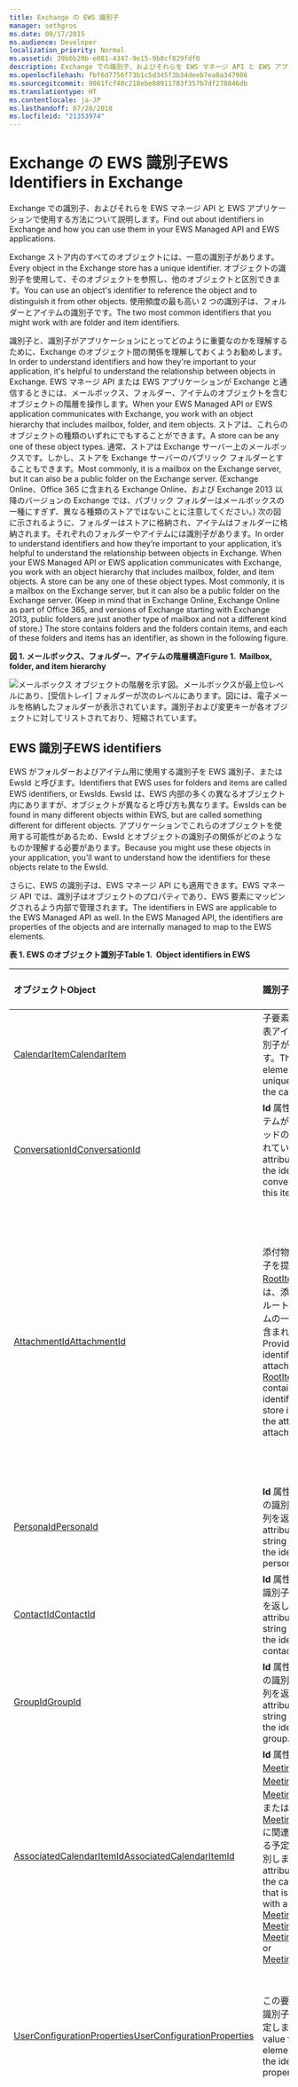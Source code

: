 ```yaml
---
title: Exchange の EWS 識別子
manager: sethgros
ms.date: 09/17/2015
ms.audience: Developer
localization_priority: Normal
ms.assetid: 39b6b20b-e081-4347-9e15-9b8cf829fdf0
description: Exchange での識別子、およびそれらを EWS マネージ API と EWS アプリケーションで使用する方法について説明します。
ms.openlocfilehash: fbf6d7756f73b1c5d345f3b34deeb7ea8a347986
ms.sourcegitcommit: 9061fcf40c218ebe88911783f357b7df278846db
ms.translationtype: HT
ms.contentlocale: ja-JP
ms.lasthandoff: 07/28/2018
ms.locfileid: "21353974"
---
```

# <a name="ews-identifiers-in-exchange"></a><span data-ttu-id="23a20-103">Exchange の EWS 識別子</span><span class="sxs-lookup"><span data-stu-id="23a20-103">EWS Identifiers in Exchange</span></span>

<span data-ttu-id="23a20-104">Exchange での識別子、およびそれらを EWS マネージ API と EWS アプリケーションで使用する方法について説明します。</span><span class="sxs-lookup"><span data-stu-id="23a20-104">Find out about identifiers in Exchange and how you can use them in your EWS Managed API and EWS applications.</span></span>
  
<span data-ttu-id="23a20-105">Exchange ストア内のすべてのオブジェクトには、一意の識別子があります。</span><span class="sxs-lookup"><span data-stu-id="23a20-105">Every object in the Exchange store has a unique identifier.</span></span> <span data-ttu-id="23a20-106">オブジェクトの識別子を使用して、そのオブジェクトを参照し、他のオブジェクトと区別できます。</span><span class="sxs-lookup"><span data-stu-id="23a20-106">You can use an object's identifier to reference the object and to distinguish it from other objects.</span></span> <span data-ttu-id="23a20-107">使用頻度の最も高い 2 つの識別子は、フォルダーとアイテムの識別子です。</span><span class="sxs-lookup"><span data-stu-id="23a20-107">The two most common identifiers that you might work with are folder and item identifiers.</span></span> 
  
<span data-ttu-id="23a20-108">識別子と、識別子がアプリケーションにとってどのように重要なのかを理解するために、Exchange のオブジェクト間の関係を理解しておくようお勧めします。</span><span class="sxs-lookup"><span data-stu-id="23a20-108">In order to understand identifiers and how they're important to your application, it's helpful to understand the relationship between objects in Exchange.</span></span> <span data-ttu-id="23a20-109">EWS マネージ API または EWS アプリケーションが Exchange と通信するときには、メールボックス、フォルダー、アイテムのオブジェクトを含むオブジェクトの階層を操作します。</span><span class="sxs-lookup"><span data-stu-id="23a20-109">When your EWS Managed API or EWS application communicates with Exchange, you work with an object hierarchy that includes mailbox, folder, and item objects.</span></span> <span data-ttu-id="23a20-110">ストアは、これらのオブジェクトの種類のいずれにでもすることができます。</span><span class="sxs-lookup"><span data-stu-id="23a20-110">A store can be any one of these object types.</span></span> <span data-ttu-id="23a20-111">通常、ストアは Exchange サーバー上のメールボックスです。しかし、ストアを Exchange サーバーのパブリック フォルダーとすることもできます。</span><span class="sxs-lookup"><span data-stu-id="23a20-111">Most commonly, it is a mailbox on the Exchange server, but it can also be a public folder on the Exchange server.</span></span> <span data-ttu-id="23a20-112">(Exchange Online、Office 365 に含まれる Exchange Online、および Exchange 2013 以降のバージョンの Exchange では、パブリック フォルダーはメールボックスの一種にすぎず、異なる種類のストアではないことに注意してください。) 次の図に示されるように、フォルダーはストアに格納され、アイテムはフォルダーに格納されます。それぞれのフォルダーやアイテムには識別子があります。</span><span class="sxs-lookup"><span data-stu-id="23a20-112">In order to understand identifiers and how they’re important to your application, it’s helpful to understand the relationship between objects in Exchange. When your EWS Managed API or EWS application communicates with Exchange, you work with an object hierarchy that includes mailbox, folder, and item objects. A store can be any one of these object types. Most commonly, it is a mailbox on the Exchange server, but it can also be a public folder on the Exchange server. (Keep in mind that in Exchange Online, Exchange Online as part of Office 365, and versions of Exchange starting with Exchange 2013, public folders are just another type of mailbox and not a different kind of store.) The store contains folders and the folders contain items, and each of these folders and items has an identifier, as shown in the following figure.</span></span> 
  
<span data-ttu-id="23a20-113">**図 1. メールボックス、フォルダー、アイテムの階層構造**</span><span class="sxs-lookup"><span data-stu-id="23a20-113">**Figure 1.  Mailbox, folder, and item hierarchy**</span></span>

![メールボックス オブジェクトの階層を示す図。メールボックスが最上位レベルにあり、[受信トレイ] フォルダーが次のレベルにあります。図には、電子メールを格納したフォルダーが表示されています。識別子および変更キーが各オブジェクトに対してリストされており、短縮されています。](media/Ex15_Identifier_diagram.png)
  
## <a name="ews-identifiers"></a><span data-ttu-id="23a20-118">EWS 識別子</span><span class="sxs-lookup"><span data-stu-id="23a20-118">EWS identifiers</span></span>
<span data-ttu-id="23a20-119"><a name="bk_CommonIdentifiers"> </a></span><span class="sxs-lookup"><span data-stu-id="23a20-119"></span></span>

<span data-ttu-id="23a20-120">EWS がフォルダーおよびアイテム用に使用する識別子を EWS 識別子、または EwsId と呼びます。</span><span class="sxs-lookup"><span data-stu-id="23a20-120">Identifiers that EWS uses for folders and items are called EWS identifiers, or EwsIds.</span></span> <span data-ttu-id="23a20-121">EwsId は、EWS 内部の多くの異なるオブジェクト内にありますが、オブジェクトが異なると呼び方も異なります。</span><span class="sxs-lookup"><span data-stu-id="23a20-121">EwsIds can be found in many different objects within EWS, but are called something different for different objects.</span></span> <span data-ttu-id="23a20-122">アプリケーションでこれらのオブジェクトを使用する可能性があるため、EwsId とオブジェクトの識別子の関係がどのようなものか理解する必要があります。</span><span class="sxs-lookup"><span data-stu-id="23a20-122">Because you might use these objects in your application, you'll want to understand how the identifiers for these objects relate to the EwsId.</span></span> 
  
<span data-ttu-id="23a20-p105">さらに、EWS の識別子は、EWS マネージ API にも適用できます。EWS マネージ API では、識別子はオブジェクトのプロパティであり、EWS 要素にマッピングされるよう内部で管理されます。</span><span class="sxs-lookup"><span data-stu-id="23a20-p105">The identifiers in EWS are applicable to the EWS Managed API as well. In the EWS Managed API, the identifiers are properties of the objects and are internally managed to map to the EWS elements.</span></span>
  
<span data-ttu-id="23a20-125">**表 1. EWS のオブジェクト識別子**</span><span class="sxs-lookup"><span data-stu-id="23a20-125">**Table 1.  Object identifiers in EWS**</span></span>

|<span data-ttu-id="23a20-126">**オブジェクト**</span><span class="sxs-lookup"><span data-stu-id="23a20-126">**Object**</span></span>|<span data-ttu-id="23a20-127">**識別子**</span><span class="sxs-lookup"><span data-stu-id="23a20-127">**Identifier**</span></span>|<span data-ttu-id="23a20-128">**EwsId との関係**</span><span class="sxs-lookup"><span data-stu-id="23a20-128">**How does it relate to EwsId?**</span></span>|
|:-----|:-----|:-----|
|[<span data-ttu-id="23a20-129">CalendarItem</span><span class="sxs-lookup"><span data-stu-id="23a20-129">CalendarItem</span></span>](http://msdn.microsoft.com/library/b0c1fd27-b6da-46e5-88b8-88f00c71ba80%28Office.15%29.aspx) <br/> |<span data-ttu-id="23a20-130">子要素 [ItemId](http://msdn.microsoft.com/library/3350b597-57a0-4961-8f44-8624946719b4%28Office.15%29.aspx) に予定表アイテムの一意の識別子が含まれています。</span><span class="sxs-lookup"><span data-stu-id="23a20-130">The [ItemId](http://msdn.microsoft.com/library/3350b597-57a0-4961-8f44-8624946719b4%28Office.15%29.aspx) child element contains the unique identifier of the calendar item.</span></span>  <br/> |<span data-ttu-id="23a20-131">子要素 [ItemId](http://msdn.microsoft.com/library/3350b597-57a0-4961-8f44-8624946719b4%28Office.15%29.aspx) は、このアイテムの EwsId と同じです。</span><span class="sxs-lookup"><span data-stu-id="23a20-131">The [ItemId](http://msdn.microsoft.com/library/3350b597-57a0-4961-8f44-8624946719b4%28Office.15%29.aspx) child element is the same as the EwsId for this item.</span></span>  <br/> |
|[<span data-ttu-id="23a20-132">ConversationId</span><span class="sxs-lookup"><span data-stu-id="23a20-132">ConversationId</span></span>](http://msdn.microsoft.com/library/d5f1ddb3-9af3-4677-a6ba-111b304a951e%28Office.15%29.aspx) <br/> |<span data-ttu-id="23a20-133">**Id** 属性に、このアイテムが含まれるスレッドの識別子が含まれています。</span><span class="sxs-lookup"><span data-stu-id="23a20-133">The **Id** attribute contains the identifier for the conversation that this item is part of.</span></span>  <br/> |<span data-ttu-id="23a20-134">**Id** 属性は、このアイテムの EwsId と同じです。</span><span class="sxs-lookup"><span data-stu-id="23a20-134">The **Id** attribute is the same as the EwsId for this item.</span></span>  <br/> |
|[<span data-ttu-id="23a20-135">AttachmentId</span><span class="sxs-lookup"><span data-stu-id="23a20-135">AttachmentId</span></span>](http://msdn.microsoft.com/library/55a5fd77-60d1-40fa-8144-770600cedc6a%28Office.15%29.aspx) <br/> |<span data-ttu-id="23a20-p106">添付物の一意の識別子を提供します。[RootItemId](http://msdn.microsoft.com/library/f613c705-17ce-48ce-aa64-4dc2cea25e31%28Office.15%29.aspx) 属性には、添付物の添付先ルート ストア アイテムの一意の識別子が含まれています。  </span><span class="sxs-lookup"><span data-stu-id="23a20-p106">Provides the unique identifier of the attachment. The [RootItemId](http://msdn.microsoft.com/library/f613c705-17ce-48ce-aa64-4dc2cea25e31%28Office.15%29.aspx) attribute contains the unique identifier of the root store item to which the attachment is attached.  </span></span><br/> |<span data-ttu-id="23a20-p107">添付物は、Exchange ストア内の他のアイテムにもできます。その場合、[AttachmentId](http://msdn.microsoft.com/library/55a5fd77-60d1-40fa-8144-770600cedc6a%28Office.15%29.aspx) は EwsId と同じです。どの場合も、[RootItemId](http://msdn.microsoft.com/library/f613c705-17ce-48ce-aa64-4dc2cea25e31%28Office.15%29.aspx) は、ストアのアイテムを参照しているため、EwsId です。</span><span class="sxs-lookup"><span data-stu-id="23a20-p107">Attachments can be other items in the Exchange store, in which case the [AttachmentId](http://msdn.microsoft.com/library/55a5fd77-60d1-40fa-8144-770600cedc6a%28Office.15%29.aspx) is the same as the EwsId. In all cases, the [RootItemId](http://msdn.microsoft.com/library/f613c705-17ce-48ce-aa64-4dc2cea25e31%28Office.15%29.aspx) is an EwsId because it references an item in the store.  </span></span><br/> |
|[<span data-ttu-id="23a20-140">PersonaId</span><span class="sxs-lookup"><span data-stu-id="23a20-140">PersonaId</span></span>](http://msdn.microsoft.com/library/eec3a468-afd5-4d72-a61e-cd1964fb686c%28Office.15%29.aspx) <br/> |<span data-ttu-id="23a20-141">**Id** 属性は、ペルソナの識別子を含む文字列を返します。</span><span class="sxs-lookup"><span data-stu-id="23a20-141">The **Id** attribute returns a string that contains the identifier of the persona.</span></span>  <br/> |<span data-ttu-id="23a20-142">**Id** 属性は、ペルソナの EwsId と同じです。</span><span class="sxs-lookup"><span data-stu-id="23a20-142">The **Id** attribute is the same as the EwsId for the persona.</span></span>  <br/> |
|[<span data-ttu-id="23a20-143">ContactId</span><span class="sxs-lookup"><span data-stu-id="23a20-143">ContactId</span></span>](http://msdn.microsoft.com/library/86f66275-1e39-48ed-bd89-ac3bffc465a7%28Office.15%29.aspx) <br/> |<span data-ttu-id="23a20-144">**Id** 属性は、連絡先の識別子を含む文字列を返します。</span><span class="sxs-lookup"><span data-stu-id="23a20-144">The **Id** attribute returns a string that contains the identifier of the contact.</span></span>  <br/> |<span data-ttu-id="23a20-145">**Id** 属性は、連絡先の EwsId と同じです。</span><span class="sxs-lookup"><span data-stu-id="23a20-145">The **Id** attribute is the same as the EwsId for the contact.</span></span>  <br/> |
|[<span data-ttu-id="23a20-146">GroupId</span><span class="sxs-lookup"><span data-stu-id="23a20-146">GroupId</span></span>](http://msdn.microsoft.com/library/656d9b9a-8a65-4a75-8466-5b0d96512dab%28Office.15%29.aspx) <br/> |<span data-ttu-id="23a20-147">**Id** 属性は、グループの識別子を含む文字列を返します。</span><span class="sxs-lookup"><span data-stu-id="23a20-147">The **Id** attribute returns a string that contains the identifier of the group.</span></span>  <br/> |<span data-ttu-id="23a20-148">**Id** 属性は、グループの EwsId と同じです。</span><span class="sxs-lookup"><span data-stu-id="23a20-148">The **Id** attribute is the same as the EwsId for the group.</span></span>  <br/> |
|[<span data-ttu-id="23a20-149">AssociatedCalendarItemId</span><span class="sxs-lookup"><span data-stu-id="23a20-149">AssociatedCalendarItemId</span></span>](http://msdn.microsoft.com/library/5b29898c-ea59-4e6a-914c-c011ec754032%28Office.15%29.aspx) <br/> |<span data-ttu-id="23a20-150">**Id** 属性は、[MeetingMessage](http://msdn.microsoft.com/library/c95956a8-7505-44b4-bea4-11d1f5182796%28Office.15%29.aspx)、[MeetingRequest](http://msdn.microsoft.com/library/c44f8804-a355-473d-a837-48cc91617251%28Office.15%29.aspx)、[MeetingResponse](http://msdn.microsoft.com/library/9f798e79-dafd-4d4d-9967-95fd8e5c0502%28Office.15%29.aspx)、または [MeetingCancellation](http://msdn.microsoft.com/library/a9c61f7f-2ecd-4b21-9dce-24d9f61aeeea%28Office.15%29.aspx) に関連付けられている予定表アイテムを識別します。</span><span class="sxs-lookup"><span data-stu-id="23a20-150">The **Id** attribute identifies the calendar item that is associated with a [MeetingMessage](http://msdn.microsoft.com/library/c95956a8-7505-44b4-bea4-11d1f5182796%28Office.15%29.aspx), [MeetingRequest](http://msdn.microsoft.com/library/c44f8804-a355-473d-a837-48cc91617251%28Office.15%29.aspx), [MeetingResponse](http://msdn.microsoft.com/library/9f798e79-dafd-4d4d-9967-95fd8e5c0502%28Office.15%29.aspx), or [MeetingCancellation](http://msdn.microsoft.com/library/a9c61f7f-2ecd-4b21-9dce-24d9f61aeeea%28Office.15%29.aspx).</span></span>  <br/> |<span data-ttu-id="23a20-151">**Id** 属性は、予定表アイテムの EwsId と同じです。</span><span class="sxs-lookup"><span data-stu-id="23a20-151">The **Id** attribute is the same as the EwsId for the calendar item.</span></span>  <br/> |
|[<span data-ttu-id="23a20-152">UserConfigurationProperties</span><span class="sxs-lookup"><span data-stu-id="23a20-152">UserConfigurationProperties</span></span>](http://msdn.microsoft.com/library/c143a6ec-62ad-4d48-b844-b1ad88054bc1%28Office.15%29.aspx) <br/> |<span data-ttu-id="23a20-153">この要素の **Id** 値は、識別子プロパティを指定します。</span><span class="sxs-lookup"><span data-stu-id="23a20-153">The **Id** value for this element specifies the identifier property.</span></span>  <br/> |<span data-ttu-id="23a20-154">この識別子は、プロパティの識別子であってアイテムではないため、直接には EwsId にマッピングされません。</span><span class="sxs-lookup"><span data-stu-id="23a20-154">This identifier does not directly map to the EwsId since it an property identifier and not an item.</span></span>  <br/> |
|[<span data-ttu-id="23a20-155">OccurrenceItemId</span><span class="sxs-lookup"><span data-stu-id="23a20-155">OccurrenceItemId</span></span>](http://msdn.microsoft.com/library/4a15bbc3-5b93-4193-b9ec-da32f0a9a552%28Office.15%29.aspx) <br/> |<span data-ttu-id="23a20-156">**RecurringMasterId** 属性は、定期的なアイテムのマスターを識別します。</span><span class="sxs-lookup"><span data-stu-id="23a20-156">The **RecurringMasterId** attribute identifies the master of a recurring item.</span></span>  <br/> |<span data-ttu-id="23a20-157">**OccurrenceItemId** 値は、直接には EwsId にマッピングされません。しかし、**RecurringMasterId** は、定期的なアイテムの最上位レベルのオブジェクトを参照しているため、直接に EwsId にマッピングされます。</span><span class="sxs-lookup"><span data-stu-id="23a20-157">The **OccurrenceItemId** value does not map directly to the EwsId, but the **RecurringMasterId** does because it references the top-level object of the recurring item.</span></span>  <br/> |
|[<span data-ttu-id="23a20-158">StoreEntryId</span><span class="sxs-lookup"><span data-stu-id="23a20-158">StoreEntryId</span></span>](http://msdn.microsoft.com/library/f536e264-8c4d-4cc5-bab8-22a4fa38de39%28Office.15%29.aspx) <br/> |<span data-ttu-id="23a20-159">アイテムの Exchange ストア識別子が含まれています。</span><span class="sxs-lookup"><span data-stu-id="23a20-159">Contains the Exchange store identifier of an item.</span></span>  <br/> |<span data-ttu-id="23a20-160">**StoreEntryId** 値は EwsId にはマッピングされませんが、アイテムが保存されているストアの識別子を指定します。</span><span class="sxs-lookup"><span data-stu-id="23a20-160">The **StoreEntryId** value does not map to the EwsId, but it does give the identifier of the store where the items are kept.</span></span>  <br/> |
   
## <a name="working-with-identifiers"></a><span data-ttu-id="23a20-161">識別子の処理</span><span class="sxs-lookup"><span data-stu-id="23a20-161">Working with identifiers</span></span>
<span data-ttu-id="23a20-162"><a name="bk_WorkingWithIdentifiers"> </a></span><span class="sxs-lookup"><span data-stu-id="23a20-162"></span></span>

<span data-ttu-id="23a20-p108">Exchange サーバーは、さまざまな方法で識別子を処理します。EWS マネージ API または EWS アプリケーションを開発する場合、以下をご考慮ください。</span><span class="sxs-lookup"><span data-stu-id="23a20-p108">The Exchange server handles identifiers in a lot of different ways. Consider the following when you develop your EWS Managed API or EWS application:</span></span>
  
- <span data-ttu-id="23a20-165">フォルダーとアイテムの **ItemID** 要素の値は、大文字小文字を区別します。</span><span class="sxs-lookup"><span data-stu-id="23a20-165">The **ItemID** element value for folders and items is case-sensitive.</span></span> <span data-ttu-id="23a20-166">[FindItem 操作](http://msdn.microsoft.com/library/ebad6aae-16e7-44de-ae63-a95b24539729%28Office.15%29.aspx) (または EWS マネージ API の[FindItems](http://msdn.microsoft.com/ja-JP/library/microsoft.exchange.webservices.data.exchangeservice.finditems%28v=exchg.80%29.aspx) メソッド) によって返されるフォルダーまたはアイテムのアイテム IDは、別のアイテム ID と重複しているように見えるかもしれませんが、2 つのアイテムのアイテム ID を比べると、大文字と小文字の違いがある文字があるあずです。</span><span class="sxs-lookup"><span data-stu-id="23a20-166">The ItemID  element value for folders and items is case-sensitive. If you look at the item ID for a folder or item that is returned by the [FindItem Operation](http://msdn.microsoft.com/library/ebad6aae-16e7-44de-ae63-a95b24539729%28Office.15%29.aspx) (or the [FindItems http://msdn.microsoft.com/en-us/library/microsoft.exchange.webservices.data.exchangeservice.finditems(v=exchg.80).aspx](http://msdn.microsoft.com/ja-JP/library/microsoft.exchange.webservices.data.exchangeservice.finditems%28v=exchg.80%29.aspx) EWS Managed API method), you might think that it is a duplicate of another item ID; however, one or more characters in the item IDs for the two items will have a different case.</span></span> 
    
- <span data-ttu-id="23a20-167">後で取得するためにアイテム ID をデータベースに格納する場合、GUID を保持するのに十分な大きさを確保するために、フィールド サイズを 512 バイトにすることをお勧めします。</span><span class="sxs-lookup"><span data-stu-id="23a20-167">If you are going to store the item ID in a database to retrieve later, we recommend that the field size be 512 bytes, so that it’s large enough to hold the GUID.</span></span>
    
- <span data-ttu-id="23a20-168">後からそのアイテムを取得する時に、ID が変更されている可能性があります。</span><span class="sxs-lookup"><span data-stu-id="23a20-168">Don't assume that your ID will always be valid if you need to retrieve the item at a later time.</span></span> <span data-ttu-id="23a20-169">ストア内でアイテムが移動されると、移動の処理方法によっては、ID が変更される可能性があります。</span><span class="sxs-lookup"><span data-stu-id="23a20-169">If an item is moved in the store, the ID can change because of the way a move is handled.</span></span> <span data-ttu-id="23a20-170">アイテムの複製が実行され、新たな ID が生成されると、[元のアイテムは削除されます](deleting-items-by-using-ews-in-exchange.md)。</span><span class="sxs-lookup"><span data-stu-id="23a20-170">An item is actually copied, and a new ID is generated, and then [the original item is deleted](deleting-items-by-using-ews-in-exchange.md).</span></span>
    
- <span data-ttu-id="23a20-p111">Exchange の識別子は、符号化されています。たとえば、開発者にとっては重要ではないものの、Exchange にとって重要ないくつかの情報から EwsId が作成されます。</span><span class="sxs-lookup"><span data-stu-id="23a20-p111">Identifiers in Exchange are opaque. For example, the EwsId is created from several pieces of information that are not important to you as the developer, but are important to Exchange.</span></span>
    
- <span data-ttu-id="23a20-173">Exchange のアイテムを操作する時に留意して操作する必要がある値の 中に、**ChangeKey** 属性があります。</span><span class="sxs-lookup"><span data-stu-id="23a20-173">When you work with items in Exchange, another value to keep in mind is the **ChangeKey** attribute.</span></span> <span data-ttu-id="23a20-174">この値は、アイテム ID としてだけではなく、アイテムの状態を追跡するためにも使用されます。</span><span class="sxs-lookup"><span data-stu-id="23a20-174">This value, in addition to the item ID, is used to keep track of the state of an item.</span></span> <span data-ttu-id="23a20-175">アイテムが変更されるたびに、新しい変更キーが生成されます。</span><span class="sxs-lookup"><span data-stu-id="23a20-175">Any time an item is changed, a new change key is generated.</span></span> <span data-ttu-id="23a20-176">たとえば、[UpdateItem 操作](http://msdn.microsoft.com/library/5d027523-e0bc-4da2-b60b-0cb9fc1fdfe4%28Office.15%29.aspx)を実行するときに、**ChangeKey** 属性を使用して、アイテムの最新バージョンに更新を適用することをサーバーに認識させることができます。</span><span class="sxs-lookup"><span data-stu-id="23a20-176">When you perform an [UpdateItem operation](http://msdn.microsoft.com/library/5d027523-e0bc-4da2-b60b-0cb9fc1fdfe4%28Office.15%29.aspx), for example, you can use the **ChangeKey** attribute to let the server know that your update is being applied to the most current version of the item.</span></span> <span data-ttu-id="23a20-177">更新中のアイテムを別のアプリケーションが変更していた場合、変更キーが一致しな くなるため、更新を実行できなくなります。</span><span class="sxs-lookup"><span data-stu-id="23a20-177">If another application made a change to the item you're updating, the change keys won't match and you will not be able to perform the update.</span></span> 
    
## <a name="distinguished-folder-ids"></a><span data-ttu-id="23a20-178">識別フォルダー ID</span><span class="sxs-lookup"><span data-stu-id="23a20-178">Distinguished folder IDs</span></span>
<span data-ttu-id="23a20-179"><a name="bk_DistinguishedFolderIds"> </a></span><span class="sxs-lookup"><span data-stu-id="23a20-179"></span></span>

<span data-ttu-id="23a20-180">Exchange には、定義済みのメールボックス フォルダーが多数含まれています。各フォルダーには、識別フォルダー ID と呼ばれる識別子が割り当てられています。</span><span class="sxs-lookup"><span data-stu-id="23a20-180">Exchange includes a number of predefined mailbox folders, each of which is assigned an identifier, known as the distinguished folder ID.</span></span> <span data-ttu-id="23a20-181">これらは EWS マネージ API の [WellKnownFolderName](http://msdn.microsoft.com/ja-JP/library/office/microsoft.exchange.webservices.data.wellknownfoldername%28v=exchg.80%29.aspx) 列挙体と EWS の [DistinguishedFolderId](http://msdn.microsoft.com/library/50018162-2941-4227-8a5b-d6b4686bb32f%28Office.15%29.aspx) 要素によって定義されます。</span><span class="sxs-lookup"><span data-stu-id="23a20-181">These are defined by the [WellKnownFolderName](http://msdn.microsoft.com/ja-JP/library/office/microsoft.exchange.webservices.data.wellknownfoldername%28v=exchg.80%29.aspx) EWS Managed API enumeration and the [DistinguishedFolderId](http://msdn.microsoft.com/library/50018162-2941-4227-8a5b-d6b4686bb32f%28Office.15%29.aspx) EWS element.</span></span> <span data-ttu-id="23a20-182">これらの識別フォルダー ID を使用すれば、特定の定義済みフォルダーを参照するのが簡単になります。</span><span class="sxs-lookup"><span data-stu-id="23a20-182">You can use these distinguished folder IDs to more easily reference one of the predefined folders.</span></span> <span data-ttu-id="23a20-183">たとえば、受信トレイ フォルダーでは、識別子にフォルダー識別子を判別しないで、単に "受信トレイ" を使用できます。</span><span class="sxs-lookup"><span data-stu-id="23a20-183">For example, for the Inbox folder, you can simply use "inbox" for the identifier, rather than determining the folder identifier.</span></span> 
  
<span data-ttu-id="23a20-p114">メール アイテムを整理するために作成する他のフォルダーにも、そのフォルダーに対して一意な ID が付けられます。その ID は、フォルダーの他のプロパティを変更しても、変更されることはありません。</span><span class="sxs-lookup"><span data-stu-id="23a20-p114">Other folders that you create to organize email items also have an ID that is unique to that folder. That ID does not change even if you change other properties on the folder.</span></span>
  
<span data-ttu-id="23a20-p115">識別フォルダー ID は、代理人アクセスのエントリ ポイントとして使用できます。代理人アクセスを開始すると、アイテムやフォルダーを検索し、識別フォルダー ID を使用して、検索する場所を指定します。代理人ユーザーがサーバーにアクセスすると、**DistinguishedFolderId** 要素の子である [Mailbox](http://msdn.microsoft.com/library/befc70fd-51cb-4258-884c-80c9050f0e82%28Office.15%29.aspx) 要素が、代理人がアクセスするメールボックスを明示的に指定するために使用されます。</span><span class="sxs-lookup"><span data-stu-id="23a20-p115">You can use distinguished folder IDs as an entry point for delegate access. When you initiate delegate access, you search for items or folders and provide the distinguished folder ID to specify where to search. When a delegate user accesses the server, a [Mailbox](http://msdn.microsoft.com/library/befc70fd-51cb-4258-884c-80c9050f0e82%28Office.15%29.aspx) element that is a child of the **DistinguishedFolderId** element is used to explicitly specify the mailbox for the delegate to access.</span></span> 
  
## <a name="handling-errors"></a><span data-ttu-id="23a20-189">エラーの処理</span><span class="sxs-lookup"><span data-stu-id="23a20-189">Handling errors</span></span>
<span data-ttu-id="23a20-190"><a name="bk_DealingWithErrors"> </a></span><span class="sxs-lookup"><span data-stu-id="23a20-190"></span></span>

<span data-ttu-id="23a20-191">どのプログラムにもときおりエラーが発生しますが、EWS ベースのアプリケーションも例外ではありません。</span><span class="sxs-lookup"><span data-stu-id="23a20-191">Every program is bound to get an error every now and then, and EWS-based applications are no exception (pun intended).</span></span> <span data-ttu-id="23a20-192">EWS の [ResponseCode](http://msdn.microsoft.com/library/4b84d670-74c9-4d6d-84e7-f0a9f76f0d93%28Office.15%29.aspx) 要素で、または EWS マネージ API の [ServiceError](http://msdn.microsoft.com/ja-JP/library/office/microsoft.exchange.webservices.data.serviceerror%28v=exchg.80%29.aspx) 列挙体の一部分として、識別子に関連するエラーが発生することがあります。</span><span class="sxs-lookup"><span data-stu-id="23a20-192">You might receive some identifier-related errors in the [ResponseCode](http://msdn.microsoft.com/library/4b84d670-74c9-4d6d-84e7-f0a9f76f0d93%28Office.15%29.aspx) EWS element or as part of the of the [ServiceError](http://msdn.microsoft.com/ja-JP/library/office/microsoft.exchange.webservices.data.serviceerror%28v=exchg.80%29.aspx) EWS Managed API enumeration.</span></span> 
  
<span data-ttu-id="23a20-193">以下は、EWS マネージ API または EWS アプリケーションで発生する可能性のあるエラーです。</span><span class="sxs-lookup"><span data-stu-id="23a20-193">The following errors can occur in your EWS Managed API or EWS application.</span></span> <span data-ttu-id="23a20-194">EWS マネージ API アプリケーションを操作している際に発生するエラーは、通常はプロパティ値の問題です。EWS アプリケーションでは、エラーは XML 要素値または操作と関連しています。</span><span class="sxs-lookup"><span data-stu-id="23a20-194">The following errors can occur in your EWS Managed API or EWS application. If you’re working with an EWS Managed API application, the errors are typically issues with property values; for EWS applications, the errors are associated with XML element values or operations.</span></span>
  
<span data-ttu-id="23a20-195">**表 2. 識別子に関連するエラー**</span><span class="sxs-lookup"><span data-stu-id="23a20-195">**Table 2.  Identifier-related errors**</span></span>

|<span data-ttu-id="23a20-196">**エラー**</span><span class="sxs-lookup"><span data-stu-id="23a20-196">**Error**</span></span>|<span data-ttu-id="23a20-197">**発生条件**</span><span class="sxs-lookup"><span data-stu-id="23a20-197">**Occurs when**</span></span>|<span data-ttu-id="23a20-198">**説明**</span><span class="sxs-lookup"><span data-stu-id="23a20-198">**Description**</span></span>|
|:-----|:-----|:-----|
|<span data-ttu-id="23a20-199">ErrorCalendarCannotUseIdForOccurrenceId</span><span class="sxs-lookup"><span data-stu-id="23a20-199">ErrorCalendarCannotUseIdForOccurrenceId</span></span>  <br/> |<span data-ttu-id="23a20-200">**OccurenceID** の値が、有効な定期的な予定表アイテムと一致しないとき。</span><span class="sxs-lookup"><span data-stu-id="23a20-200">The value of the **OccurenceID** does not correspond to a valid recurring calendar item.</span></span>  <br/> |<span data-ttu-id="23a20-p118">要求で指定された **OccurenceId** の値は、正しい構造である可能性がありますが、その値は既存の定期的なマスターと一致しませんでした。定期的なアイテムが予定表から削除された可能性があります。アイテムがまだ存在していることと、正しい識別子を使用していることを確認します。  </span><span class="sxs-lookup"><span data-stu-id="23a20-p118">The value of the **OccurenceId** that was specified in the request might be valid in structure, but the request could not match it to an existing recurring master. The recurring item might be removed from the calendar. Verify that the item still exists and that you are using the correct identifier.  </span></span><br/> |
|<span data-ttu-id="23a20-204">ErrorCalendarCannotUseIdForRecurringMasterId</span><span class="sxs-lookup"><span data-stu-id="23a20-204">ErrorCalendarCannotUseIdForRecurringMasterId</span></span>  <br/> |<span data-ttu-id="23a20-205">**RecurringMasterId** 属性が、**OccurrenceId** 要素の有効な発生と一致しないとき。</span><span class="sxs-lookup"><span data-stu-id="23a20-205">The **RecurringMasterId** attribute does not correspond to a valid occurrence of the **OccurrenceId** element.</span></span>  <br/> |<span data-ttu-id="23a20-p119">要求で指定された **RecurringMasterId** の値は、正しい構造である可能性がありますが、その値は既存のアイテムと一致しませんでした。アイテムが予定表から削除された可能性があります。アイテムがまだ存在していることと、正しい識別子を使用していることを確認します。  </span><span class="sxs-lookup"><span data-stu-id="23a20-p119">The value of the **RecurringMasterId** that was specified in the request might be valid in structure, but the request could not match it to an existing occurrence of the item. The occurrence of the item might be removed from the calendar. Verify that the item still exists and that you are using the correct identifier.  </span></span><br/> |
|<span data-ttu-id="23a20-209">ErrorCannotUseFolderIdForItemId</span><span class="sxs-lookup"><span data-stu-id="23a20-209">ErrorCannotUseFolderIdForItemId</span></span>  <br/> |<span data-ttu-id="23a20-210">渡された **ID** が、アイテムではなくフォルダーを表しているとき。</span><span class="sxs-lookup"><span data-stu-id="23a20-210">The **ID** that was passed represents a folder instead of an item.</span></span>  <br/> |<span data-ttu-id="23a20-p120">識別子の形式は正しい可能性がありますが、サーバーが操作しようとしていたものとは異なります。操作する正しい識別子を参照していることをご確認ください。</span><span class="sxs-lookup"><span data-stu-id="23a20-p120">The identifier might be valid in format, but not what the server was expecting for the operation. Verify that you are referencing the correct identifier for the operation.</span></span>  <br/> |
|<span data-ttu-id="23a20-213">ErrorCannotUseItemIdForFolderId</span><span class="sxs-lookup"><span data-stu-id="23a20-213">ErrorCannotUseItemIdForFolderId</span></span>  <br/> |<span data-ttu-id="23a20-214">渡された **ID** が、フォルダーではなくアイテムを表しているとき。</span><span class="sxs-lookup"><span data-stu-id="23a20-214">The **ID** that was passed in represents an item instead of a folder.</span></span>  <br/> |<span data-ttu-id="23a20-p121">識別子の形式は正しい可能性がありますが、サーバーが操作しようとしていたものとは異なります。操作する正しい **ID** を参照していることを確認します。</span><span class="sxs-lookup"><span data-stu-id="23a20-p121">The identifier might be valid in format, but not what the server was expecting for the operation. Verify that you are referencing the correct **ID** for the operation.  </span></span><br/> |
|<span data-ttu-id="23a20-217">ErrorChangeKeyRequiredForWriteOperations</span><span class="sxs-lookup"><span data-stu-id="23a20-217">ErrorChangeKeyRequiredForWriteOperations</span></span>  <br/> |<span data-ttu-id="23a20-218">特定の更新操作を実行する際に、有効な変更キーを指定する必要があります。</span><span class="sxs-lookup"><span data-stu-id="23a20-218">A valid change key must be provided when you are performing certain update operations.</span></span>  <br/> |<span data-ttu-id="23a20-p122">更新を要求したときに **ChangeKey** 値を省略したか、変更キーが正しくなかったかのいずれかです。更新操作を実行する場合には、変更キーが正しいことを確認します。  </span><span class="sxs-lookup"><span data-stu-id="23a20-p122">Either you omitted a **ChangeKey** value when you requested an update, or the change key was incorrect. Verify that you have the correct change key when you perform update operations.  </span></span><br/> |
|<span data-ttu-id="23a20-221">ErrorInvalidAttachmentId</span><span class="sxs-lookup"><span data-stu-id="23a20-221">ErrorInvalidAttachmentId</span></span>  <br/> |<span data-ttu-id="23a20-222">添付物が、アイテムの添付ファイル コレクション内で見つからないとき。</span><span class="sxs-lookup"><span data-stu-id="23a20-222">The attachment was not found within the attachments collection for the item.</span></span>  <br/> |<span data-ttu-id="23a20-223">削除された添付物の添付ファイル **ID** に対して [GetAttachment 操作](http://msdn.microsoft.com/library/24d10a15-b942-415e-9024-a6375708f326%28Office.15%29.aspx)を呼び出すと、この応答コードが返される可能性があります。</span><span class="sxs-lookup"><span data-stu-id="23a20-223">You might receive this response code if you have an attachment **ID** and then the attachment is deleted and you try to call the [GetAttachment Operation](http://msdn.microsoft.com/library/24d10a15-b942-415e-9024-a6375708f326%28Office.15%29.aspx) on the attachment ID. Verify that the attachment exists in the attachment collection.</span></span> <span data-ttu-id="23a20-224">添付ファイルが添付ファイル コレクションにあることをご確認ください。</span><span class="sxs-lookup"><span data-stu-id="23a20-224">Verify that the attachment exists in the attachment collection.</span></span>  <br/> |
|<span data-ttu-id="23a20-225">ErrorInvalidChangeKey</span><span class="sxs-lookup"><span data-stu-id="23a20-225">ErrorInvalidChangeKey</span></span>  <br/> |<span data-ttu-id="23a20-226">使用できない変更キーが渡されました。</span><span class="sxs-lookup"><span data-stu-id="23a20-226">An invalid change key was passed in.</span></span>  <br/> |<span data-ttu-id="23a20-p124">変更キーを渡す必要がある操作とメソッドは多くないことにご注意ください。しかし、変更キーを指定する場合、それは必ずしも最新である必要はありませんが、正しくなければなりません。</span><span class="sxs-lookup"><span data-stu-id="23a20-p124">Note that many operations and methods do not require a change key to be passed. However, if you do provide a change key, it must be valid, although it does not necessarily have to be up-to-date.</span></span>  <br/> |
|<span data-ttu-id="23a20-229">ErrorInvalidFolderId</span><span class="sxs-lookup"><span data-stu-id="23a20-229">ErrorInvalidFolderId</span></span>  <br/> |<span data-ttu-id="23a20-230">フォルダー **ID** が破損しているとき。</span><span class="sxs-lookup"><span data-stu-id="23a20-230">The folder **ID** is corrupted.</span></span>  <br/> |<span data-ttu-id="23a20-231">適切な形式の、正しい識別子があることを確認します。</span><span class="sxs-lookup"><span data-stu-id="23a20-231">Make sure you have a properly formatted and valid identifier.</span></span>  <br/> |
|<span data-ttu-id="23a20-232">ErrorInvalidId</span><span class="sxs-lookup"><span data-stu-id="23a20-232">ErrorInvalidId</span></span>  <br/> |<span data-ttu-id="23a20-233">**ID** の構造または変更キーで、内部の整合性に問題があるとき。</span><span class="sxs-lookup"><span data-stu-id="23a20-233">The structure of the **ID** and/or change key is internally inconsistent.</span></span>  <br/> |<span data-ttu-id="23a20-p125">Exchange は解析後の **ID** で問題を検出しました。変換中にエラーが発生した可能性があります。たとえば、Outlook のアイテムの **IdFormatType.HexEntryId** があり、それを **IdFormatType.EntryId** 形式と判断して、EwsId に変換した場合に、これが発生する可能性があります。適切な種類の変換をご使用ください。</span><span class="sxs-lookup"><span data-stu-id="23a20-p125">Exchange encountered a problem with the **ID** after it was parsed. There might have been an error in the conversion. This can occur, for example, if you have an **IdFormatType.HexEntryId** for an item in Outlook, but you convert it to an EwsId thinking it was an **IdFormatType.EntryId** format. Make sure you use the correct conversion type.  </span></span><br/> |
|<span data-ttu-id="23a20-238">ErrorInvalidIdEmpty</span><span class="sxs-lookup"><span data-stu-id="23a20-238">ErrorInvalidIdEmpty</span></span>  <br/> |<span data-ttu-id="23a20-239">アプリケーションで空の **ID** が指定されているとき。</span><span class="sxs-lookup"><span data-stu-id="23a20-239">The application specified an **ID** that is empty.</span></span>  <br/> |<span data-ttu-id="23a20-p126">アプリケーションで、空の文字列が識別子に渡されました。正しい形式の有効な識別子があることを確認します。</span><span class="sxs-lookup"><span data-stu-id="23a20-p126">Your application passed in an empty string for the identifier. Make sure you have a properly formatted and valid identifier.</span></span>  <br/> |
|<span data-ttu-id="23a20-242">ErrorInvalidIdMalformed</span><span class="sxs-lookup"><span data-stu-id="23a20-242">ErrorInvalidIdMalformed</span></span>  <br/> |<span data-ttu-id="23a20-243">**ID** の構造で、内部の整合性に問題があるとき。</span><span class="sxs-lookup"><span data-stu-id="23a20-243">The structure of the **ID** is internally inconsistent.</span></span>  <br/> |<span data-ttu-id="23a20-p127">Exchange は解析後の **ID** で問題を検出しました。ID が正しく変換されていない可能性があります。適切な種類の変換をご使用ください。</span><span class="sxs-lookup"><span data-stu-id="23a20-p127">Exchange encountered a problem with the **ID** after it was parsed. The ID might not have been converted correctly. Make sure you use the correct conversion type.  </span></span><br/> |
|<span data-ttu-id="23a20-247">ErrorInvalidIdMalformedEwsLegacyIdFormat</span><span class="sxs-lookup"><span data-stu-id="23a20-247">ErrorInvalidIdMalformedEwsLegacyIdFormat</span></span>  <br/> |<span data-ttu-id="23a20-248">Exchange 2007 形式を使用しているフォルダーまたはアイテム **ID** が、Exchange 2007 SP1 以降のバージョンでの要求に指定されました。 </span><span class="sxs-lookup"><span data-stu-id="23a20-248">A folder or item **ID** that is using the Exchange 2007 format was specified for a request with a version of Exchange 2007 SP1 or later.</span></span>  <br/> |<span data-ttu-id="23a20-249">Exchange 2007 の ID を Exchange 2007 SP1 以降の要求で使用することはできません。</span><span class="sxs-lookup"><span data-stu-id="23a20-249">You cannot use Exchange 2007 IDs in Exchange 2007 SP1 or later requests.</span></span> <span data-ttu-id="23a20-250">先に、[ConvertId](http://msdn.microsoft.com/library/47d96cf6-9e2f-4fc0-9682-7258d3fbf918%28Office.15%29.aspx) EWS 操作または EWS マネージ API の [ConvertId](http://msdn.microsoft.com/ja-JP/library/microsoft.exchange.webservices.data.exchangeservice.convertid%28v=exchg.80%29.aspx) メソッドを使用して、それらを変換する必要があります。</span><span class="sxs-lookup"><span data-stu-id="23a20-250">You must use the [ConvertId](http://msdn.microsoft.com/library/47d96cf6-9e2f-4fc0-9682-7258d3fbf918%28Office.15%29.aspx) EWS operation or the [ConvertId](http://msdn.microsoft.com/ja-JP/library/microsoft.exchange.webservices.data.exchangeservice.convertid%28v=exchg.80%29.aspx) EWS Managed API method to convert them first.</span></span>  <br/> |
|<span data-ttu-id="23a20-251">ErrorInvalidIdNotAnItemAttachmentId</span><span class="sxs-lookup"><span data-stu-id="23a20-251">ErrorInvalidIdNotAnItemAttachmentId</span></span>  <br/> |<span data-ttu-id="23a20-252">**AttachmentId** プロパティがアイテムの添付ファイルを参照していないとき。</span><span class="sxs-lookup"><span data-stu-id="23a20-252">The **AttachmentId** property does not refer to an item attachment.</span></span>  <br/> |<span data-ttu-id="23a20-p129">識別子の形式は正しい可能性がありますが、サーバーが操作しようとしていたものとは異なります。操作する正しい識別子を参照していることをご確認ください。</span><span class="sxs-lookup"><span data-stu-id="23a20-p129">The identifier might be valid in format, but not what the server was expecting for the operation. Verify that you are referencing the correct identifier for the operation.</span></span>  <br/> |
|<span data-ttu-id="23a20-255">ErrorInvalidIdReturnedByResolveNames</span><span class="sxs-lookup"><span data-stu-id="23a20-255">ErrorInvalidIdReturnedByResolveNames</span></span>  <br/> |<span data-ttu-id="23a20-256">メールボックス内の連絡先が破損しているとき。</span><span class="sxs-lookup"><span data-stu-id="23a20-256">A contact in your mailbox is corrupt.</span></span>  <br/> |<span data-ttu-id="23a20-257">EWS の [ResolveNames](http://msdn.microsoft.com/library/6b4eb4b3-9ad6-4804-a09f-7e20cfea4dbb%28Office.15%29.aspx) 操作または EWS マネージ API の[ResolveName](http://msdn.microsoft.com/ja-JP/library/microsoft.exchange.webservices.data.exchangeservice.resolvename%28v=exchg.80%29.aspx) メソッドが返す識別子が無効のとき。</span><span class="sxs-lookup"><span data-stu-id="23a20-257">The [ResolveNames](http://msdn.microsoft.com/library/6b4eb4b3-9ad6-4804-a09f-7e20cfea4dbb%28Office.15%29.aspx) EWS operation or the [ResolveNamehttp://msdn.microsoft.com/en-us/library/microsoft.exchange.webservices.data.exchangeservice.resolvename(v=exchg.80).aspx](http://msdn.microsoft.com/ja-JP/library/microsoft.exchange.webservices.data.exchangeservice.resolvename%28v=exchg.80%29.aspx) EWS Managed API method returned one or more identifiers, but they are not valid. You might need to recreate the contact.</span></span> <span data-ttu-id="23a20-258">連絡先を再作成する必要がある場合があります。</span><span class="sxs-lookup"><span data-stu-id="23a20-258">You might need to recreate the contact.</span></span>  <br/> |
|<span data-ttu-id="23a20-259">ErrorInvalidIdStoreObjectIdTooLong</span><span class="sxs-lookup"><span data-stu-id="23a20-259">ErrorInvalidIdStoreObjectIdTooLong</span></span>  <br/> |<span data-ttu-id="23a20-260">**ID** の構造で、内部の整合性に問題があるとき。</span><span class="sxs-lookup"><span data-stu-id="23a20-260">The structure of the **ID** is internally inconsistent.</span></span>  <br/> |<span data-ttu-id="23a20-p131">Exchange は解析後の **ID** で問題を検出しました。**ID** が正しく変換されていない可能性があります。適切な種類の変換をご使用ください。</span><span class="sxs-lookup"><span data-stu-id="23a20-p131">Exchange encountered a problem with the **ID** after it was parsed. The **ID** might not have been converted correctly. Make sure you use the correct conversion type.  </span></span><br/> |
|<span data-ttu-id="23a20-264">ErrorInvalidIdTooManyAttachmentLevels</span><span class="sxs-lookup"><span data-stu-id="23a20-264">ErrorInvalidIdTooManyAttachmentLevels</span></span>  <br/> |<span data-ttu-id="23a20-265">添付物の階層が、深さの最大値の 255 レベルを超えているとき。</span><span class="sxs-lookup"><span data-stu-id="23a20-265">The attachment hierarchies exceed the maximum of 255 levels deep.</span></span>  <br/> |<span data-ttu-id="23a20-p132">要求で指定された **AttachmentId** プロパティの値は、正しい構造である可能性がありますが、要求された添付物の階層が深すぎます。255 レベルの限度を超えるアイテムをコードが添付しようとしている可能性があります。  </span><span class="sxs-lookup"><span data-stu-id="23a20-p132">The value of the **AttachmentId** property that was specified in the request might be valid in structure, but the requested attachment is too deep in the hierarchy. Your code might have tried to attach an item beyond the limit of 255 levels.  </span></span><br/> |
|<span data-ttu-id="23a20-268">ErrorInvalidImContactId</span><span class="sxs-lookup"><span data-stu-id="23a20-268">ErrorInvalidImContactId</span></span>  <br/> |<span data-ttu-id="23a20-p133">[RemoveImContactFromGroup 操作](http://msdn.microsoft.com/library/a190bbec-c71b-4e6a-880b-55854c724d8c%28Office.15%29.aspx)を使用していて、連絡先が IM グループで見つからない場合、このエラーが返される可能性があります。このエラーは、Exchange Online と Exchange 2013 以降のバージョンの Exchange を対象とするクライアントに適用されます。</span><span class="sxs-lookup"><span data-stu-id="23a20-p133">This error can be returned when the contact cannot be found in the IM group when you use the [RemoveImContactFromGroup operation](http://msdn.microsoft.com/library/a190bbec-c71b-4e6a-880b-55854c724d8c%28Office.15%29.aspx). This error applies to clients that target Exchange Online and versions of Exchange starting with Exchange 2013.  </span></span><br/> |<span data-ttu-id="23a20-p134">要求で指定された **ContactId** プロパティの値は、正しい構造である可能性がありますが、メールボックス内の連絡先に、この構造と一致するものはありません。連絡先が既に削除されている可能性があります。  </span><span class="sxs-lookup"><span data-stu-id="23a20-p134">The value of the **ContactId** property that was specified in the request might be valid in structure, but no contacts in the mailbox match this structure. The contact might have been removed already.  </span></span><br/> |
|<span data-ttu-id="23a20-273">ErrorInvalidImGroupId</span><span class="sxs-lookup"><span data-stu-id="23a20-273">ErrorInvalidImGroupId</span></span>  <br/> |<span data-ttu-id="23a20-274">[RemoveImGroup 操作](http://msdn.microsoft.com/library/5e788016-68e0-4a3f-9243-03f6b6c6b389%28Office.15%29.aspx)を行う際にメールボックスでグループが見つからない場合、このエラーが返される場合があります。</span><span class="sxs-lookup"><span data-stu-id="23a20-274">This error can be returned when the group cannot be found in the mailbox when you use the RemoveImGroup Operation. This error applies to clients that target Exchange Online and versions of Exchange starting with Exchange 2013.</span></span> <span data-ttu-id="23a20-275">このエラーは、Exchange Online と Exchange 2013 以降のバージョンの Exchange を対象とするクライアントに適用されます。</span><span class="sxs-lookup"><span data-stu-id="23a20-275">This error can be returned when the group cannot be found in the mailbox when you use the RemoveImGroup Operation. This error applies to clients that target Exchange Online and versions of Exchange starting with Exchange 2013.</span></span>  <br/> |<span data-ttu-id="23a20-p136">要求で指定された **GroupId** プロパティの値は、正しい構造である可能性がありますが、メールボックス内のグループに、この構造と一致するものはありません。グループが既に削除されている可能性があります。  </span><span class="sxs-lookup"><span data-stu-id="23a20-p136">The value of the **GroupId** property that was specified in the request might be valid in structure, but no groups in the mailbox match this structure. The group might have been removed already.  </span></span><br/> |
|<span data-ttu-id="23a20-278">ErrorInvalidReferenceItem</span><span class="sxs-lookup"><span data-stu-id="23a20-278">ErrorInvalidReferenceItem</span></span>  <br/> |<span data-ttu-id="23a20-p137">参照されているアイテムの識別子は、**MessageType**、**ExchangeWebServices.CalendarItemTypeType**、その子孫の 1 つのいずれでもありません。参照アイテムの識別子は、**CalendarItemType** オブジェクト用であり、開催者は返信、または全員に返信しようとしています。</span><span class="sxs-lookup"><span data-stu-id="23a20-p137">The referenced item identifier is not a **MessageType** or **ExchangeWebServices.CalendarItemTypeType**, or one of their descendants. The reference item identifier is for a **CalendarItemType** object and the organizer is trying to Reply or ReplyAll.  </span></span><br/> |<span data-ttu-id="23a20-p138">識別子の形式は正しい可能性がありますが、サーバーが操作しようとしていたものとは異なります。操作する正しい識別子を参照していることをご確認ください。</span><span class="sxs-lookup"><span data-stu-id="23a20-p138">The identifier might be valid in format, but not what the server was expecting for the operation. Verify that you are referencing the correct identifier for the operation.</span></span>  <br/> |
|<span data-ttu-id="23a20-283">ErrorMissingManagedFolderId</span><span class="sxs-lookup"><span data-stu-id="23a20-283">ErrorMissingManagedFolderId</span></span>  <br/> |<span data-ttu-id="23a20-284">フォルダーに対してポリシー ID プロパティ (プロパティ タグ 0x6732) が指定されていません。</span><span class="sxs-lookup"><span data-stu-id="23a20-284">The policy IDs property, property tag 0x6732, for the folder is missing.</span></span>  <br/> |<span data-ttu-id="23a20-p139">フォルダーが破損しています。再作成をご検討ください。</span><span class="sxs-lookup"><span data-stu-id="23a20-p139">The folder is corrupted. Consider recreating it.</span></span>  <br/> |
   
## <a name="converting-identifiers"></a><span data-ttu-id="23a20-287">識別子の変換</span><span class="sxs-lookup"><span data-stu-id="23a20-287">Converting identifiers</span></span>
<span data-ttu-id="23a20-288"><a name="bk_ConvertingIdentifiers"> </a></span><span class="sxs-lookup"><span data-stu-id="23a20-288"></span></span>

<span data-ttu-id="23a20-289">識別子を、ある形式から別の形式に変換することが必要になる場合があります。</span><span class="sxs-lookup"><span data-stu-id="23a20-289">You might need to convert an identifier from one format to another.</span></span> <span data-ttu-id="23a20-290">たとえば、EWS の外部からの識別子 (MAPI 接続からの識別子など) を、アプリケーションが使用できる形式に変換することが必要になる場合があります。</span><span class="sxs-lookup"><span data-stu-id="23a20-290">You might need to convert an identifier from one format to another. For example, you might need to convert an identifier from outside EWS, such as an identifier that comes from a MAPI connection, to a format that your application can use. To do this, you can use the ConvertId EWS operation, or the ConvertIdhttp://msdn.microsoft.com/en-us/library/microsoft.exchange.webservices.data.exchangeservice.convertid(v=exchg.80).aspx EWS Managed API method.</span></span> <span data-ttu-id="23a20-291">これを行うには、EWS の [ConvertId](http://msdn.microsoft.com/library/47d96cf6-9e2f-4fc0-9682-7258d3fbf918%28Office.15%29.aspx) 操作または EWS マネージ API の [ConvertId](http://msdn.microsoft.com/ja-JP/library/microsoft.exchange.webservices.data.exchangeservice.convertid%28v=exchg.80%29.aspx) メソッドを使用できます。</span><span class="sxs-lookup"><span data-stu-id="23a20-291">To do this, you can use the [ConvertId](http://msdn.microsoft.com/library/47d96cf6-9e2f-4fc0-9682-7258d3fbf918%28Office.15%29.aspx) EWS operation, or the [ConvertId](http://msdn.microsoft.com/ja-JP/library/microsoft.exchange.webservices.data.exchangeservice.convertid%28v=exchg.80%29.aspx) EWS Managed API method.</span></span> 
  
<span data-ttu-id="23a20-p141">たとえば、EntryID は、アイテムを保存するときに、ストアによって割り当てられる MAPI メッセージ ストアによって生成される一意の識別子です。EntryID をアプリケーションで使用するには、最初に EwsId に変換する必要があります。 </span><span class="sxs-lookup"><span data-stu-id="23a20-p141">For example, an EntryID is a unique identifier generated by the MAPI message store that is assigned by the store when the item is saved. To use an EntryID in your application, you first need to convert it to an EwsId.</span></span> 
  
<span data-ttu-id="23a20-p142">Outlook Web App は、フォルダーおよびアイテムにアクセスするための URL 内で、独自のバージョンの識別子 (OwaId と呼ばれる) を使用します。アプリケーションが Outlook Web App のアイテムにアクセスする必要がある場合、OwaId を EwsId に変換する必要があります。</span><span class="sxs-lookup"><span data-stu-id="23a20-p142">Outlook Web App uses its own version of identifiers, called OwaId, in URLs to access folders and items. If your application needs to access items in Outlook Web App, you need to convert the OwaId into an EwsId.</span></span>
  
<span data-ttu-id="23a20-296">**ConvertId** 操作またはメソッドを使用して、いくつかの異なる識別子の形式を変換できます。</span><span class="sxs-lookup"><span data-stu-id="23a20-296">You can use the **ConvertId** operation or method to convert several different identifier formats.</span></span> 
  
<span data-ttu-id="23a20-297">**表 3. Exchange で変換可能な識別子の形式**</span><span class="sxs-lookup"><span data-stu-id="23a20-297">**Table 3.  Convertible identifier formats in Exchange**</span></span>

|<span data-ttu-id="23a20-298">**形式**</span><span class="sxs-lookup"><span data-stu-id="23a20-298">**Format**</span></span>|<span data-ttu-id="23a20-299">**説明**</span><span class="sxs-lookup"><span data-stu-id="23a20-299">**Description**</span></span>|
|:-----|:-----|
|<span data-ttu-id="23a20-300">EwsLegacyId</span><span class="sxs-lookup"><span data-stu-id="23a20-300">EwsLegacyId</span></span>  <br/> |<span data-ttu-id="23a20-301">この EwsId は、Exchange 2007 に適用されます。</span><span class="sxs-lookup"><span data-stu-id="23a20-301">The EwsId that applies to Exchange 2007.</span></span>  <br/> |
|<span data-ttu-id="23a20-302">EwsId</span><span class="sxs-lookup"><span data-stu-id="23a20-302">EwsId</span></span>  <br/> |<span data-ttu-id="23a20-303">この EwsId は、Exchange Online、Exchange 2007 SP1 以降のバージョンの Exchange に適用されます。</span><span class="sxs-lookup"><span data-stu-id="23a20-303">The EwsId that applies to Exchange Online and versions of Exchange starting with Exchange 2007 SP1.</span></span>  <br/> |
|<span data-ttu-id="23a20-304">StoreId</span><span class="sxs-lookup"><span data-stu-id="23a20-304">StoreId</span></span>  <br/> |<span data-ttu-id="23a20-305">フォルダーとアイテムが格納されている Exchange ストアの識別子です。</span><span class="sxs-lookup"><span data-stu-id="23a20-305">The Exchange store identifier where the folders and items are stored.</span></span>  <br/> |
|<span data-ttu-id="23a20-306">OwaId</span><span class="sxs-lookup"><span data-stu-id="23a20-306">OwaId</span></span>  <br/> |<span data-ttu-id="23a20-307">Exchange 2007 と Exchange 2010 の Outlook Web App で使用する Outlook Web App 識別子です。</span><span class="sxs-lookup"><span data-stu-id="23a20-307">The Outlook Web App identifier used with Outlook Web App in Exchange 2007 and Exchange 2010.</span></span> <br/><br/><span data-ttu-id="23a20-308">**注意**: Exchange Online と Exchange 2013 以降のバージョンの Exchange は、Outlook Web App で EwsId を使用します。</span><span class="sxs-lookup"><span data-stu-id="23a20-308">Exchange Online and versions of Exchange starting with Exchange 2013 use the EwsId for Outlook Web App.</span></span>           |
|<span data-ttu-id="23a20-309">EntryId</span><span class="sxs-lookup"><span data-stu-id="23a20-309">EntryId</span></span>  <br/> |<span data-ttu-id="23a20-310">MAPI メッセージの **PR_ENTRYID** プロパティとして一般的に知られる、MAPI 識別子です。</span><span class="sxs-lookup"><span data-stu-id="23a20-310">A MAPI identifier that is commonly known as the **PR_ENTRYID** property of a MAPI message.</span></span>  <br/> |
|<span data-ttu-id="23a20-311">HexEntryId</span><span class="sxs-lookup"><span data-stu-id="23a20-311">HexEntryId</span></span>  <br/> |<span data-ttu-id="23a20-p143">**PR_ENTRYID** プロパティを 16 進数でエンコードした表現で、空き時間の予定表のイベント識別子のために使用されます。これは、Outlook が使用する識別子の形式でもあります。  </span><span class="sxs-lookup"><span data-stu-id="23a20-p143">A hexadecimal-encoded representation of the **PR_ENTRYID** property that is used for the availability calendar event identifier. This is also the identifier format that Outlook uses.  </span></span><br/> |
   
## <a name="see-also"></a><span data-ttu-id="23a20-314">関連項目</span><span class="sxs-lookup"><span data-stu-id="23a20-314">See also</span></span>

- [<span data-ttu-id="23a20-315">Exchange の Web サービス クライアントを開発する</span><span class="sxs-lookup"><span data-stu-id="23a20-315">Develop web service clients for Exchange</span></span>](develop-web-service-clients-for-exchange.md)  
- [<span data-ttu-id="23a20-316">ConvertId 操作</span><span class="sxs-lookup"><span data-stu-id="23a20-316">ConvertId operation</span></span>](http://msdn.microsoft.com/library/47d96cf6-9e2f-4fc0-9682-7258d3fbf918%28Office.15%29.aspx)  
- [<span data-ttu-id="23a20-317">ServiceError 列挙体</span><span class="sxs-lookup"><span data-stu-id="23a20-317">ServiceError enumeration</span></span>](http://msdn.microsoft.com/ja-JP/library/office/microsoft.exchange.webservices.data.serviceerror%28v=exchg.80%29.aspx) 
- [<span data-ttu-id="23a20-318">Exchange で、EWS を使ってのアイテムの削除</span><span class="sxs-lookup"><span data-stu-id="23a20-318">Deleting items by using EWS in Exchange</span></span>](deleting-items-by-using-ews-in-exchange.md)
    

